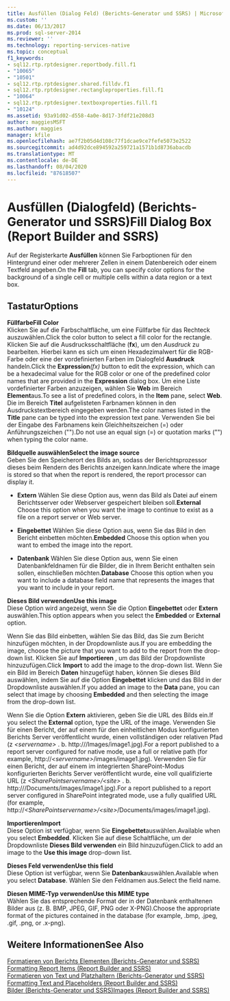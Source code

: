 ```yaml
---
title: Ausfüllen (Dialog Feld) (Berichts-Generator und SSRS) | Microsoft-Dokumentation
ms.custom: ''
ms.date: 06/13/2017
ms.prod: sql-server-2014
ms.reviewer: ''
ms.technology: reporting-services-native
ms.topic: conceptual
f1_keywords:
- sql12.rtp.rptdesigner.reportbody.fill.f1
- "10065"
- "10501"
- sql12.rtp.rptdesigner.shared.filldv.f1
- sql12.rtp.rptdesigner.rectangleproperties.fill.f1
- "10064"
- sql12.rtp.rptdesigner.textboxproperties.fill.f1
- "10124"
ms.assetid: 93a91d02-d558-4a0e-8d17-3fdf21e208d3
author: maggiesMSFT
ms.author: maggies
manager: kfile
ms.openlocfilehash: ae7f2b05d4d108c77f1dcae9ce7fefe5073e2522
ms.sourcegitcommit: ad4d92dce894592a259721a1571b1d8736abacdb
ms.translationtype: MT
ms.contentlocale: de-DE
ms.lasthandoff: 08/04/2020
ms.locfileid: "87618507"
---
```

# <a name="fill-dialog-box-report-builder-and-ssrs"></a><span data-ttu-id="caa07-102">Ausfüllen (Dialogfeld) (Berichts-Generator und SSRS)</span><span class="sxs-lookup"><span data-stu-id="caa07-102">Fill Dialog Box (Report Builder and SSRS)</span></span>
  <span data-ttu-id="caa07-103">Auf der Registerkarte **Ausfüllen** können Sie Farboptionen für den Hintergrund einer oder mehrerer Zellen in einem Datenbereich oder einem Textfeld angeben.</span><span class="sxs-lookup"><span data-stu-id="caa07-103">On the **Fill** tab, you can specify color options for the background of a single cell or multiple cells within a data region or a text box.</span></span>  
  
## <a name="options"></a><span data-ttu-id="caa07-104">Tastatur</span><span class="sxs-lookup"><span data-stu-id="caa07-104">Options</span></span>  
 <span data-ttu-id="caa07-105">**Füllfarbe**</span><span class="sxs-lookup"><span data-stu-id="caa07-105">**Fill Color**</span></span>  
 <span data-ttu-id="caa07-106">Klicken Sie auf die Farbschaltfläche, um eine Füllfarbe für das Rechteck auszuwählen.</span><span class="sxs-lookup"><span data-stu-id="caa07-106">Click the color button to select a fill color for the rectangle.</span></span> <span data-ttu-id="caa07-107">Klicken Sie auf die Ausdrucksschaltfläche (**fx**), um den _Ausdruck_ zu bearbeiten. Hierbei kann es sich um einen Hexadezimalwert für die RGB-Farbe oder eine der vordefinierten Farben im Dialogfeld **Ausdruck** handeln.</span><span class="sxs-lookup"><span data-stu-id="caa07-107">Click the **Expression**_(fx)_ button to edit the expression, which can be a hexadecimal value for the RGB color or one of the predefined color names that are provided in the **Expression** dialog box.</span></span> <span data-ttu-id="caa07-108">Um eine Liste vordefinierter Farben anzuzeigen, wählen Sie **Web** im Bereich **Element**aus.</span><span class="sxs-lookup"><span data-stu-id="caa07-108">To see a list of predefined colors, in the **Item** pane, select **Web**.</span></span> <span data-ttu-id="caa07-109">Die im Bereich **Titel** aufgelisteten Farbnamen können in den Ausdruckstextbereich eingegeben werden.</span><span class="sxs-lookup"><span data-stu-id="caa07-109">The color names listed in the **Title** pane can be typed into the expression text pane.</span></span> <span data-ttu-id="caa07-110">Verwenden Sie bei der Eingabe des Farbnamens kein Gleichheitszeichen (=) oder Anführungszeichen ("").</span><span class="sxs-lookup"><span data-stu-id="caa07-110">Do not use an equal sign (=) or quotation marks ("") when typing the color name.</span></span>  
  
 <span data-ttu-id="caa07-111">**Bildquelle auswählen**</span><span class="sxs-lookup"><span data-stu-id="caa07-111">**Select the image source**</span></span>  
 <span data-ttu-id="caa07-112">Geben Sie den Speicherort des Bilds an, sodass der Berichtsprozessor dieses beim Rendern des Berichts anzeigen kann.</span><span class="sxs-lookup"><span data-stu-id="caa07-112">Indicate where the image is stored so that when the report is rendered, the report processor can display it.</span></span>  
  
-   <span data-ttu-id="caa07-113">**Extern** Wählen Sie diese Option aus, wenn das Bild als Datei auf einem Berichtsserver oder Webserver gespeichert bleiben soll.</span><span class="sxs-lookup"><span data-stu-id="caa07-113">**External** Choose this option when you want the image to continue to exist as a file on a report server or Web server.</span></span>  
  
-   <span data-ttu-id="caa07-114">**Eingebettet** Wählen Sie diese Option aus, wenn Sie das Bild in den Bericht einbetten möchten.</span><span class="sxs-lookup"><span data-stu-id="caa07-114">**Embedded** Choose this option when you want to embed the image into the report.</span></span>  
  
-   <span data-ttu-id="caa07-115">**Datenbank** Wählen Sie diese Option aus, wenn Sie einen Datenbankfeldnamen für die Bilder, die in Ihrem Bericht enthalten sein sollen, einschließen möchten.</span><span class="sxs-lookup"><span data-stu-id="caa07-115">**Database** Choose this option when you want to include a database field name that represents the images that you want to include in your report.</span></span>  
  
 <span data-ttu-id="caa07-116">**Dieses Bild verwenden**</span><span class="sxs-lookup"><span data-stu-id="caa07-116">**Use this image**</span></span>  
 <span data-ttu-id="caa07-117">Diese Option wird angezeigt, wenn Sie die Option **Eingebettet** oder **Extern** auswählen.</span><span class="sxs-lookup"><span data-stu-id="caa07-117">This option appears when you select the **Embedded** or **External** option.</span></span>  
  
 <span data-ttu-id="caa07-118">Wenn Sie das Bild einbetten, wählen Sie das Bild, das Sie zum Bericht hinzufügen möchten, in der Dropdownliste aus.</span><span class="sxs-lookup"><span data-stu-id="caa07-118">If you are embedding the image, choose the picture that you want to add to the report from the drop-down list.</span></span> <span data-ttu-id="caa07-119">Klicken Sie auf **Importieren** , um das Bild der Dropdownliste hinzuzufügen.</span><span class="sxs-lookup"><span data-stu-id="caa07-119">Click **Import** to add the image to the drop-down list.</span></span> <span data-ttu-id="caa07-120">Wenn Sie ein Bild im Bereich **Daten** hinzugefügt haben, können Sie dieses Bild auswählen, indem Sie auf die Option **Eingebettet** klicken und das Bild in der Dropdownliste auswählen.</span><span class="sxs-lookup"><span data-stu-id="caa07-120">If you added an image to the **Data** pane, you can select that image by choosing **Embedded** and then selecting the image from the drop-down list.</span></span>  
  
 <span data-ttu-id="caa07-121">Wenn Sie die Option **Extern** aktivieren, geben Sie die URL des Bilds ein.</span><span class="sxs-lookup"><span data-stu-id="caa07-121">If you select the **External** option, type the URL of the image.</span></span> <span data-ttu-id="caa07-122">Verwenden Sie für einen Bericht, der auf einem für den einheitlichen Modus konfigurierten Berichts Server veröffentlicht wurde, einen vollständigen oder relativen Pfad (z *\<servername>* . b. http:///Images/image1.jpg).</span><span class="sxs-lookup"><span data-stu-id="caa07-122">For a report published to a report server configured for native mode, use a full or relative path (for example, http://*\<servername>*/images/image1.jpg).</span></span> <span data-ttu-id="caa07-123">Verwenden Sie für einen Bericht, der auf einem im integrierten SharePoint-Modus konfigurierten Berichts Server veröffentlicht wurde, eine voll qualifizierte URL (z *\<SharePointservername>/\<site>* . b. http:///Documents/images/image1.jpg).</span><span class="sxs-lookup"><span data-stu-id="caa07-123">For a report published to a report server configured in SharePoint integrated mode, use a fully qualified URL (for example, http://*\<SharePointservername>/\<site>*/Documents/images/image1.jpg).</span></span>  
  
 <span data-ttu-id="caa07-124">**Importieren**</span><span class="sxs-lookup"><span data-stu-id="caa07-124">**Import**</span></span>  
 <span data-ttu-id="caa07-125">Diese Option ist verfügbar, wenn Sie **Eingebettet**auswählen.</span><span class="sxs-lookup"><span data-stu-id="caa07-125">Available when you select **Embedded**.</span></span> <span data-ttu-id="caa07-126">Klicken Sie auf diese Schaltfläche, um der Dropdownliste **Dieses Bild verwenden** ein Bild hinzuzufügen.</span><span class="sxs-lookup"><span data-stu-id="caa07-126">Click to add an image to the **Use this image** drop-down list.</span></span>  
  
 <span data-ttu-id="caa07-127">**Dieses Feld verwenden**</span><span class="sxs-lookup"><span data-stu-id="caa07-127">**Use this field**</span></span>  
 <span data-ttu-id="caa07-128">Diese Option ist verfügbar, wenn Sie **Datenbank**auswählen.</span><span class="sxs-lookup"><span data-stu-id="caa07-128">Available when you select **Database**.</span></span> <span data-ttu-id="caa07-129">Wählen Sie den Feldnamen aus.</span><span class="sxs-lookup"><span data-stu-id="caa07-129">Select the field name.</span></span>  
  
 <span data-ttu-id="caa07-130">**Diesen MIME-Typ verwenden**</span><span class="sxs-lookup"><span data-stu-id="caa07-130">**Use this MIME type**</span></span>  
 <span data-ttu-id="caa07-131">Wählen Sie das entsprechende Format der in der Datenbank enthaltenen Bilder aus (z. B. BMP, JPEG, GIF, PNG oder X-PNG).</span><span class="sxs-lookup"><span data-stu-id="caa07-131">Choose the appropriate format of the pictures contained in the database (for example, .bmp, .jpeg, .gif, .png, or .x-png).</span></span>  
  
## <a name="see-also"></a><span data-ttu-id="caa07-132">Weitere Informationen</span><span class="sxs-lookup"><span data-stu-id="caa07-132">See Also</span></span>  
 <span data-ttu-id="caa07-133">[Formatieren von Berichts Elementen &#40;Berichts-Generator und SSRS&#41;](report-design/formatting-report-items-report-builder-and-ssrs.md) </span><span class="sxs-lookup"><span data-stu-id="caa07-133">[Formatting Report Items &#40;Report Builder and SSRS&#41;](report-design/formatting-report-items-report-builder-and-ssrs.md) </span></span>  
 <span data-ttu-id="caa07-134">[Formatieren von Text und Platzhaltern &#40;Berichts-Generator und SSRS&#41;](report-design/formatting-text-and-placeholders-report-builder-and-ssrs.md) </span><span class="sxs-lookup"><span data-stu-id="caa07-134">[Formatting Text and Placeholders &#40;Report Builder and SSRS&#41;](report-design/formatting-text-and-placeholders-report-builder-and-ssrs.md) </span></span>  
 [<span data-ttu-id="caa07-135">Bilder &#40;Berichts-Generator und SSRS&#41;</span><span class="sxs-lookup"><span data-stu-id="caa07-135">Images &#40;Report Builder and SSRS&#41;</span></span>](report-design/images-report-builder-and-ssrs.md)  
  
  
